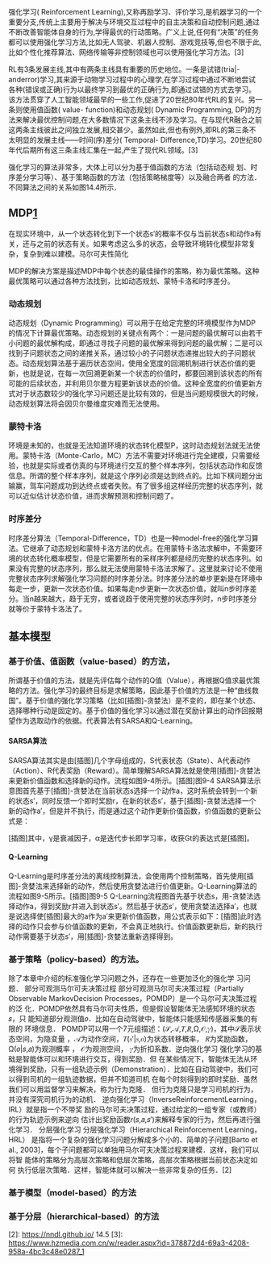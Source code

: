 

<!--
 * @version:
 * @Author:  StevenJokess https://github.com/StevenJokess
 * @Date: 2020-10-08 19:50:12
 * @LastEditors:  StevenJokess https://github.com/StevenJokess
 * @LastEditTime: 2020-12-15 13:28:21
 * @Description:
 * @TODO::
 * @Reference:
-->

强化学习( Reinforcement Learning),又称再励学习、评价学习,是机器学习的一个重要分支,传统上主要用于解决与环境交互过程中的自主决策和自动控制问题,通过不断改善智能体自身的行为,学得最优的行动策略。广义上说,任何有“决策”的任务都可以使用强化学习方法,比如无人驾驶、机器人控制、游戏竞技等,但也不限于此,比如个性化推荐算法、网络传输等非控制领域也可以使用强化学习方法。[3]

RL有3条发展主线,其中有两条主线具有重要的历史地位。一条是试错(tria|- anderror)学习,其来源于动物学习过程中的心理学,在学习过程中通过不断地尝试各种(错误或正确)行为以最终学习到最优的正确行为,即通过试错的方式去学习。该方法贯穿了人工智能领域最早的一些工作,促进了20世纪80年代RL的复兴。另一条则使用值函数( value- function)和动态规划( Dynamic Programming, DP)的方法来解决最优控制问题,在大多数情况下这条主线不涉及学习。在与现代R融合之前这两条主线彼此之间独立发展,相交甚少。虽然如此,但也有例外,即RL的第三条不太明显的发展主线——时间(序)差分( Temporal- Difference,TD)学习。20世纪80年代后期所有这三条主线汇集在一起,产生了现代RL领域。[3]

强化学习的算法非常多，大体上可以分为基于值函数的方法（包括动态规 划、时序差分学习等）、基于策略函数的方法（包括策略梯度等）以及融合两者 的方法．不同算法之间的关系如图14.4所示．

## MDP[1]

在现实环境中，从一个状态转化到下一个状态s′的概率不仅与当前状态s和动作a有关，还与之前的状态有关。如果考虑这么多的状态，会导致环境转化模型非常复杂，复杂到难以建模。马尔可夫性简化

MDP的解决方案是描述MDP中每个状态的最佳操作的策略，称为最优策略。这种最优策略可以通过各种方法找到，比如动态规划、蒙特卡洛和时序差分。

### 动态规划

动态规划（Dynamic Programming）可以用于在给定完整的环境模型作为MDP的情况下计算最优策略。动态规划的关键点有两个：一是问题的最优解可以由若干小问题的最优解构成，即通过寻找子问题的最优解来得到问题的最优解；二是可以找到子问题状态之间的递推关系，通过较小的子问题状态递推出较大的子问题状态。动态规划算法基于遍历状态空间，使用全宽度的回溯机制进行状态价值的更新，也就是说，在每一次回溯更新某一个状态的价值时，都要回溯到该状态的所有可能的后续状态，并利用贝尔曼方程更新该状态的价值。这种全宽度的价值更新方式对于状态数较少的强化学习问题还是比较有效的，但是当问题规模很大的时候，动态规划算法将会因贝尔曼维度灾难而无法使用。

### 蒙特卡洛

环境是未知的，也就是无法知道环境的状态转化模型P，这时动态规划法就无法使用。蒙特卡洛（Monte-Carlo，MC）方法不需要对环境进行完全建模，只需要经验，也就是实际或者仿真的与环境进行交互的整个样本序列，包括状态动作和反馈信息。所谓的整个样本序列，就是这个序列必须是达到终点的。比如下棋问题分出输赢，驾车问题成功到达终点或者失败。有了很多组这样经历完整的状态序列，就可以近似估计状态价值，进而求解预测和控制问题了。

### 时序差分

时序差分算法（Temporal-Difference，TD）也是一种model-free的强化学习算法。它继承了动态规划和蒙特卡洛方法的优点。在用蒙特卡洛法求解中，不需要环境的状态转化概率模型，但是它需要所有的采样序列都是经历完整的状态序列。如果没有完整的状态序列，那么就无法使用蒙特卡洛法求解了。这里就来讨论不使用完整状态序列求解强化学习问题的时序差分法。时序差分法的单步更新是在环境中每走一步，更新一次状态价值。如果每走n步更新一次状态价值，就叫n步时序差分。当n越来越大，趋于无穷，或者说趋于使用完整的状态序列时，n步时序差分就等价于蒙特卡洛法了。

## 基本模型

### 基于价值、值函数（value-based）的方法，

所谓基于价值的方法，就是先评估每个动作的Q值（Value），再根据Q值求最优策略的方法。强化学习的最终目标是求解策略，因此基于价值的方法是一种“曲线救国”。基于价值的强化学习策略（比如[插图]-贪婪法）是不变的，即在某个状态、选择哪种行动是固定的。基于价值的强化学习以通过潜在奖励计算出的动作回报期望作为选取动作的依据。代表算法有SARSA和Q-Learning。

#### SARSA算法

SARSA算法其实是由[插图]几个字母组成的，S代表状态（State）、A代表动作（Action）、R代表奖励（Reward）。简单理解SARSA算法就是使用[插图]-贪婪法来更新价值函数和选择新的动作。流程如图9-4所示。[插图]图9-4 SARSA算法示意图首先基于[插图]-贪婪法在当前状态s选择一个动作a，这时系统会转到一个新的状态s′，同时反馈一个即时奖励r，在新的状态s′，基于[插图]-贪婪法选择一个新的动作a′，但是并不执行，而是通过这个动作更新价值函数，价值函数的更新公式是：

[插图]其中，γ是衰减因子，α是迭代步长即学习率，收获Gt的表达式是[插图]。

#### Q-Learning

Q-Learning是时序差分法的离线控制算法，会使用两个控制策略，首先使用[插图]-贪婪法来选择新的动作，然后使用贪婪法进行价值更新。Q-Learning算法的流程如图9-5所示。[插图]图9-5 Q-Learning流程图首先基于状态s，用-贪婪法选择动作a，得到奖励r并进入到状态s′。然后基于状态s′，使用贪婪法选择a′，也就是说选择使[插图]最大的a作为a′来更新价值函数，用公式表示如下：[插图]此时选择的动作只会参与价值函数的更新，不会真正地执行。价值函数更新后，新的执行动作需要基于状态s′，用[插图]-贪婪法重新选择得到。


### 基于策略（policy-based）的方法。

除了本章中介绍的标准强化学习问题之外，还存在一些更加泛化的强化学 习问题． 部分可观测马尔可夫决策过程 部分可观测马尔可夫决策过程（Partially Observable MarkovDecision Processes，POMDP）是一个马尔可夫决策过程的泛 化．POMDP依然具有马尔可夫性质，但是假设智能体无法感知环境的状态𝑠，只 能知道部分观测值𝑜．比如在自动驾驶中，智能体只能感知传感器采集的有限的 环境信息． POMDP可以用一个7元组描述：(𝒮,𝒜,𝑇,𝑅,Ω,𝒪,𝛾)，其中𝒮表示状态空间，为隐变量 ，𝒜为动作空间，𝑇(𝑠′|𝑠,𝑎)为状态转移概率， 𝑅为奖励函数，Ω(𝑜|𝑠,𝑎)为观测概率 ， 𝒪为观测空间， 𝛾为折扣系数．逆向强化学习 强化学习的基础是智能体可以和环境进行交互，得到奖励．但 在某些情况下，智能体无法从环境得到奖励，只有一组轨迹示例（Demonstration）．比如在自动驾驶中，我们可以得到司机的一组轨迹数据，但并不知道司机 在每个时刻得到的即时奖励．虽然我们可以用监督学习来解决，称为行为克隆． 但行为克隆只是学习司机的行为，并没有深究司机行为的动机． 逆向强化学习（InverseReinforcementLearning，IRL）就是指一个不带奖 励的马尔可夫决策过程，通过给定的一组专家（或教师）的行为轨迹示例来逆向 估计出奖励函数𝑟(𝑠,𝑎,𝑠′)来解释专家的行为，然后再进行强化学习． 分层强化学习 分层强化学习（Hierarchical Reinforcement Learning，HRL） 是指将一个复杂的强化学习问题分解成多个小的、简单的子问题[Barto et al., 2003]，每个子问题都可以单独用马尔可夫决策过程来建模．这样，我们可以将智 能体的策略分为高层次策略和低层次策略，高层次策略根据当前状态决定如何 执行低层次策略．这样，智能体就可以解决一些非常复杂的任务．[2]

### 基于模型（model-based）的方法
### 基于分层（hierarchical-based）的方法

[1]: https://weread.qq.com/web/reader/62332d007190b92f62371aek92c3210025c92cc22753209
[2]: https://nndl.github.io/ 14.5
[3]: https://www.hzmedia.com.cn/w/reader.aspx?id=378872d4-69a3-4208-958a-4bc3c48e0287_1
